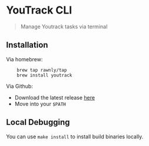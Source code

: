 # YouTrack CLI
> Manage Youtrack tasks via terminal

## Installation

Via homebrew:
```shell
    brew tap rawnly/tap
    brew install youtrack
```

Via Github:
- Download the latest release [here](/releases/latest)
- Move into your `$PATH`


## Local Debugging
You can use `make install` to install build binaries locally.

